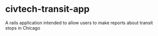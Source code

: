 # civtech-transit-app
A rails application intended to allow users to make reports about transit stops in Chicago



